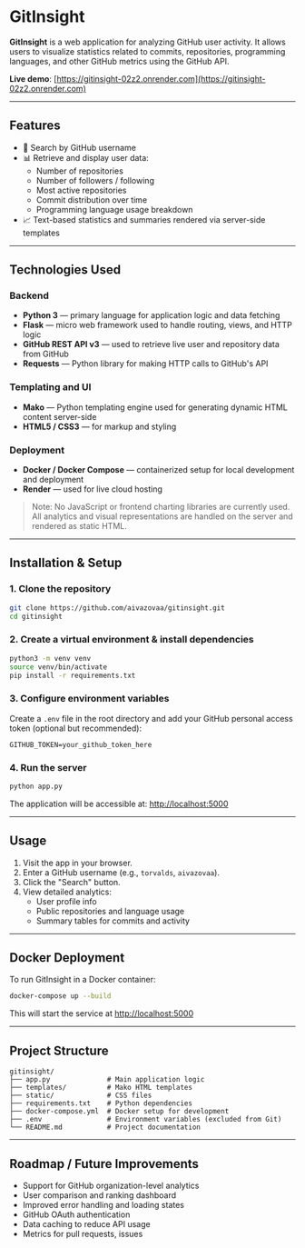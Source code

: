 # GitInsight

**GitInsight** is a web application for analyzing GitHub user activity. It allows users to visualize statistics related to commits, repositories, programming languages, and other GitHub metrics using the GitHub API.

**Live demo**: [https://gitinsight-02z2.onrender.com](https://gitinsight-02z2.onrender.com)

---

## Features

- 🔎 Search by GitHub username
- 📊 Retrieve and display user data:
  - Number of repositories
  - Number of followers / following
  - Most active repositories
  - Commit distribution over time
  - Programming language usage breakdown
- 📈 Text-based statistics and summaries rendered via server-side templates

---

## Technologies Used

### Backend
- **Python 3** — primary language for application logic and data fetching
- **Flask** — micro web framework used to handle routing, views, and HTTP logic
- **GitHub REST API v3** — used to retrieve live user and repository data from GitHub
- **Requests** — Python library for making HTTP calls to GitHub's API

### Templating and UI
- **Mako** — Python templating engine used for generating dynamic HTML content server-side
- **HTML5 / CSS3** — for markup and styling

### Deployment
- **Docker / Docker Compose** — containerized setup for local development and deployment
- **Render** — used for live cloud hosting

> Note: No JavaScript or frontend charting libraries are currently used. All analytics and visual representations are handled on the server and rendered as static HTML.

---

## Installation & Setup

### 1. Clone the repository

```bash
git clone https://github.com/aivazovaa/gitinsight.git
cd gitinsight
```

### 2. Create a virtual environment & install dependencies

```bash
python3 -m venv venv
source venv/bin/activate
pip install -r requirements.txt
```

### 3. Configure environment variables

Create a `.env` file in the root directory and add your GitHub personal access token (optional but recommended):

```env
GITHUB_TOKEN=your_github_token_here
```

### 4. Run the server

```bash
python app.py
```

The application will be accessible at: [http://localhost:5000](http://localhost:5001)

---

## Usage

1. Visit the app in your browser.
2. Enter a GitHub username (e.g., `torvalds`, `aivazovaa`).
3. Click the "Search" button.
4. View detailed analytics:
   - User profile info
   - Public repositories and language usage
   - Summary tables for commits and activity

---

## Docker Deployment

To run GitInsight in a Docker container:

```bash
docker-compose up --build
```

This will start the service at [http://localhost:5000](http://localhost:5001)

---

## Project Structure

```
gitinsight/
├── app.py              # Main application logic
├── templates/          # Mako HTML templates
├── static/             # CSS files
├── requirements.txt    # Python dependencies
├── docker-compose.yml  # Docker setup for development
├── .env                # Environment variables (excluded from Git)
└── README.md           # Project documentation
```

---

## Roadmap / Future Improvements

- Support for GitHub organization-level analytics
- User comparison and ranking dashboard
- Improved error handling and loading states
- GitHub OAuth authentication
- Data caching to reduce API usage
- Metrics for pull requests, issues


